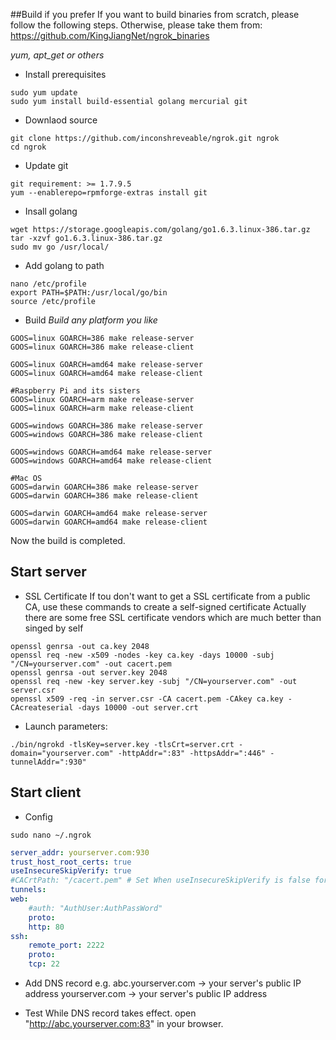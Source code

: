 
##Build if you prefer
If you want to build binaries from scratch, please follow the following steps. Otherwise, please take them from:
https://github.com/KingJiangNet/ngrok_binaries

*yum, apt_get or others*
- Install prerequisites

```
sudo yum update
sudo yum install build-essential golang mercurial git
```

- Downlaod source
```
git clone https://github.com/inconshreveable/ngrok.git ngrok
cd ngrok
```

- Update git
```
git requirement: >= 1.7.9.5
yum --enablerepo=rpmforge-extras install git
```

- Insall golang
```
wget https://storage.googleapis.com/golang/go1.6.3.linux-386.tar.gz
tar -xzvf go1.6.3.linux-386.tar.gz
sudo mv go /usr/local/
```

- Add golang to path
```
nano /etc/profile
export PATH=$PATH:/usr/local/go/bin
source /etc/profile
```

- Build
*Build any platform you like*
```
GOOS=linux GOARCH=386 make release-server 
GOOS=linux GOARCH=386 make release-client 

GOOS=linux GOARCH=amd64 make release-server 
GOOS=linux GOARCH=amd64 make release-client

#Raspberry Pi and its sisters
GOOS=linux GOARCH=arm make release-server
GOOS=linux GOARCH=arm make release-client

GOOS=windows GOARCH=386 make release-server
GOOS=windows GOARCH=386 make release-client

GOOS=windows GOARCH=amd64 make release-server
GOOS=windows GOARCH=amd64 make release-client

#Mac OS
GOOS=darwin GOARCH=386 make release-server
GOOS=darwin GOARCH=386 make release-client

GOOS=darwin GOARCH=amd64 make release-server
GOOS=darwin GOARCH=amd64 make release-client
```

Now the build is completed.

## Start server

- SSL Certificate
If tou don't want to get a SSL certificate from a public CA, use these commands to create a self-signed certificate
Actually there are some free SSL certificate vendors which are much better than singed by self

```
openssl genrsa -out ca.key 2048
openssl req -new -x509 -nodes -key ca.key -days 10000 -subj "/CN=yourserver.com" -out cacert.pem
openssl genrsa -out server.key 2048
openssl req -new -key server.key -subj "/CN=yourserver.com" -out server.csr
openssl x509 -req -in server.csr -CA cacert.pem -CAkey ca.key -CAcreateserial -days 10000 -out server.crt
```

- Launch parameters:
```
./bin/ngrokd -tlsKey=server.key -tlsCrt=server.crt -domain="yourserver.com" -httpAddr=":83" -httpsAddr=":446" -tunnelAddr=":930"
```

## Start client
- Config
```
sudo nano ~/.ngrok
```

```yaml
server_addr: yourserver.com:930
trust_host_root_certs: true
useInsecureSkipVerify: true
#CACrtPath: "/cacert.pem" # Set When useInsecureSkipVerify is false for higher security
tunnels:
web:
    #auth: "AuthUser:AuthPassWord"
    proto:
	http: 80
ssh:
    remote_port: 2222
    proto:
	tcp: 22
```

- Add DNS record
e.g.
abc.yourserver.com -> your server's public IP address
yourserver.com -> your server's public IP address

- Test
While DNS record takes effect. open "http://abc.yourserver.com:83" in your browser.
